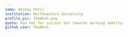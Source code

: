 ```yaml
---
name: Akshay Patil
institution: Northeastern University
profile_pic: TheAksh.png
quote: Aim not for success but towards working smartly.
github_user: TheAksh
---
```

